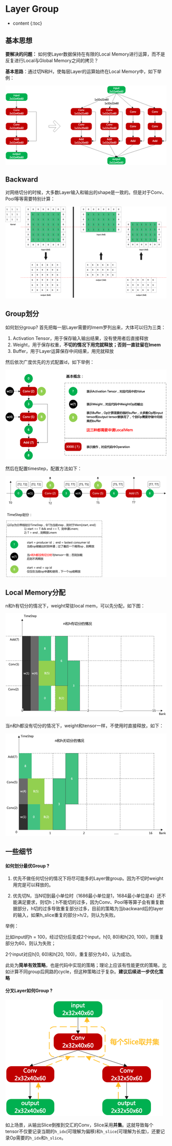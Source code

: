 # Layer Group



* content
{:toc}




## 基本思想

**要解决的问题：** 如何使Layer数据保持在有限的Local Memory进行运算，而不是反复进行Local与Global Memory之间的拷贝？

**基本思路**：通过切N和H，使每层Layer的运算始终在Local Memory中，如下举例：

![](./assets/lg_slice.png)

## Backward

对网络切分的时候，大多数Layer输入和输出的shape是一致的。但是对于Conv、Pool等等需要特别计算：

![](./assets/lg_backward.png)

## Group划分

如何划分group? 首先把每一层Layer需要的lmem罗列出来，大体可以归为三类：

1. Activation Tensor，用于保存输入输出结果，没有使用者后直接释放
2. Weight，用于保存权重，**不切的情况下用完就释放；否则一直驻留在lmem**
3. Buffer，用于Layer运算保存中间结果，用完就释放

然后依次广度优先的方式配置id，如下举例：

![](./assets/lg_lmem.png)

然后在配置timestep，配置方法如下：

![](./assets/lg_timestep.png)



## Local Memory分配

n和h有切分的情况下，weight常驻local mem，可以先分配，如下图：

![](./assets/lg_nh_alloc.png)

当n和h都没有切分的情况下，weight和tensor一样，不使用时直接释放，如下：

![](./assets/lg_alloc.png)

## 一些细节

#### 如何划分最优Group ?

1. 优先不做任何切分的情况下将尽可能多的Layer做group。因为不切时weight用完是可以释放的。

2. 优先切N，当N切到最小单位时（1686最小单位是1，1684最小单位是4）还不能满足要求，则切h；h不能切的过多，因为Conv、Pool等等算子会有重复数据部分，h切的过多导致重复部分过多，目前的策略为当backward后的layer的输入，如果h_slice重复的部分>h/2，则认为失败。

举例：

比如input的h = 100，经过切分后变成2个input，h[0, 80)和h[20, 100)，则重复部分为60，则认为失败；

2个input对应h[0, 60)和h[20, 100)，重复部分为40，认为成功。

此处为**简单有效策略**，也是代码中实现的策略；理论上应该有性能更优的策略，比如计算不同group后网路的cycle，但这种策略过于复杂。**建议后续进一步优化策略**



#### 分叉Layer如何Group ?

![](./assets/lg_branch.png)

如上场景，从输出Slice倒推到交汇的Conv，Slice采用**并集**。这就导致每个tensor不仅要记录当期的`h_idx`(可理解为偏移)和`h_slice`(可理解为长度)，还要记录Op需要的`h_idx`和`h_slice`。



